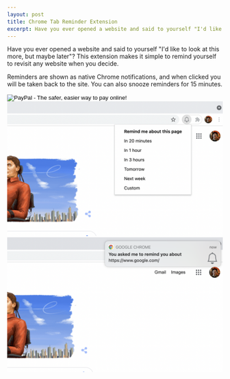 ```yaml
---
layout: post
title: Chrome Tab Reminder Extension
excerpt: Have you ever opened a website and said to yourself "I'd like to look at this more, but maybe later"?  This extension makes it simple to remind yourself to revisit any website when you decide.
---
```


Have you ever opened a website and said to yourself "I'd like to look at this more, but maybe later"?  This extension makes it simple to remind yourself to revisit any website when you decide.

Reminders are shown as native Chrome notifications, and when clicked you will be taken back to the site.  You can also snooze reminders for 15 minutes.

<form action="https://www.paypal.com/cgi-bin/webscr" method="post" target="_top">
<input type="hidden" name="cmd" value="_s-xclick">
<input type="hidden" name="hosted_button_id" value="FJCQH9PJ6RKX8">
<input type="image" src="https://www.paypalobjects.com/en_US/i/btn/btn_buynowCC_LG.gif" border="0" name="submit" alt="PayPal - The safer, easier way to pay online!">
<img alt="" border="0" src="https://www.paypalobjects.com/en_US/i/scr/pixel.gif" width="1" height="1">
</form>


<img src="/images/chrome-tab-reminder/menu.png" class="image fit" alt="menu screenshot" />
<img src="/images/chrome-tab-reminder/notification.png" class="image fit" alt="notification screenshot" />
